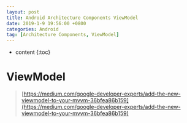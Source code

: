 ```yaml
---
layout: post
title: Android Architecture Components ViewModel
date: 2019-1-9 19:56:00 +0800
categories: Android
tag: [Architecture Components, ViewModel]
---
```


* content
{:toc}

ViewModel
====================================
>[https://medium.com/google-developer-experts/add-the-new-viewmodel-to-your-mvvm-36bfea86b159](https://medium.com/google-developer-experts/add-the-new-viewmodel-to-your-mvvm-36bfea86b159)
